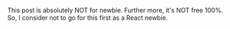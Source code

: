 This post is absolutely NOT for newbie.
Further more, it's NOT free 100%.
So, I consider not to go for this first as a React newbie.
